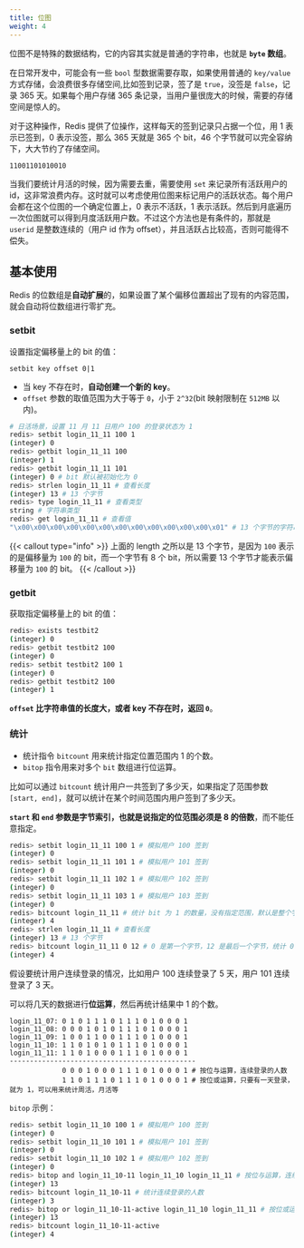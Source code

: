 ```yaml
---
title: 位图
weight: 4
---
```


位图不是特殊的数据结构，它的内容其实就是普通的字符串，也就是 **`byte` 数组**。

在日常开发中，可能会有一些 `bool` 型数据需要存取，如果使用普通的 `key/value` 方式存储，会浪费很多存储空间,比如签到记录，签了是 `true`，没签是 `false`，记录 365 天。如果每个用户存储 365 条记录，当用户量很庞大的时候，需要的存储空间是惊人的。

对于这种操作，Redis 提供了位操作，这样每天的签到记录只占据一个位，用 1 表示已签到，0 表示没签，那么 365 天就是 365 个 bit，46 个字节就可以完全容纳下，大大节约了存储空间。

```
11001101010010
```

当我们要统计月活的时候，因为需要去重，需要使用 `set` 来记录所有活跃用户的 id，这非常浪费内存。这时就可以考虑使用位图来标记用户的活跃状态。每个用户会都在这个位图的一个确定位置上，0 表示不活跃，1 表示活跃。然后到月底遍历一次位图就可以得到月度活跃用户数。不过这个方法也是有条件的，那就是 `userid` 是整数连续的（用户 id 作为 offset），并且活跃占比较高，否则可能得不偿失。

## 基本使用

Redis 的位数组是**自动扩展**的，如果设置了某个偏移位置超出了现有的内容范围，就会自动将位数组进行零扩充。

### setbit

设置指定偏移量上的 bit 的值：

```
setbit key offset 0|1
```

- 当 key 不存在时，**自动创建一个新的 key**。
- `offset` 参数的取值范围为大于等于 `0`，小于 `2^32`(bit 映射限制在 `512MB` 以内)。

```bash
# 日活场景，设置 11 月 11 日用户 100 的登录状态为 1
redis> setbit login_11_11 100 1
(integer) 0
redis> getbit login_11_11 100
(integer) 1
redis> getbit login_11_11 101
(integer) 0 # bit 默认被初始化为 0
redis> strlen login_11_11 # 查看长度
(integer) 13 # 13 个字节
redis> type login_11_11 # 查看类型
string # 字符串类型
redis> get login_11_11 # 查看值
"\x00\x00\x00\x00\x00\x00\x00\x00\x00\x00\x00\x00\x01" # 13 个字节的字符串
```

{{< callout type="info" >}}
上面的 length 之所以是 13 个字节，是因为 `100` 表示的是偏移量为 `100` 的 bit，而一个字节有 8 个 bit，所以需要 13 个字节才能表示偏移量为 `100` 的 bit。
{{< /callout >}}

### getbit

获取指定偏移量上的 bit 的值：

```bash
redis> exists testbit2
(integer) 0
redis> getbit testbit2 100
(integer) 0
redis> setbit testbit2 100 1
(integer) 0
redis> getbit testbit2 100
(integer) 1
```

**`offset` 比字符串值的长度大，或者 key 不存在时，返回 `0`**。

### 统计

- 统计指令 `bitcount` 用来统计指定位置范围内 1 的个数。
- `bitop` 指令用来对多个 `bit` 数组进行位运算。

比如可以通过 `bitcount` 统计用户一共签到了多少天，如果指定了范围参数 `[start, end]`，就可以统计在某个时间范围内用户签到了多少天。

**`start` 和 `end` 参数是字节索引，也就是说指定的位范围必须是 8 的倍数**，而不能任意指定。

```bash
redis> setbit login_11_11 100 1 # 模拟用户 100 签到
(integer) 0
redis> setbit login_11_11 101 1 # 模拟用户 101 签到
(integer) 0
redis> setbit login_11_11 102 1 # 模拟用户 102 签到
(integer) 0
redis> setbit login_11_11 103 1 # 模拟用户 103 签到
(integer) 0
redis> bitcount login_11_11 # 统计 bit 为 1 的数量，没有指定范围，默认是整个字符串
(integer) 4
redis> strlen login_11_11 # 查看长度
(integer) 13 # 13 个字节
redis> bitcount login_11_11 0 12 # 0 是第一个字节，12 是最后一个字节，统计 0-12 字节范围内 bit 为 1 的数量
(integer) 4
```

假设要统计用户连续登录的情况，比如用户 100 连续登录了 5 天，用户 101 连续登录了 3 天。

可以将几天的数据进行**位运算**，然后再统计结果中 1 的个数。

```
login_11_07: 0 1 0 1 1 1 0 1 1 1 0 1 0 0 0 1
login_11_08: 0 0 0 1 0 1 0 1 1 1 0 1 0 0 0 1
login_11_09: 1 0 0 1 1 0 0 1 1 1 0 1 0 0 0 1
login_11_10: 1 1 0 1 0 1 0 1 1 1 0 1 0 0 0 1
login_11_11: 1 1 0 1 0 0 0 1 1 1 0 1 0 0 0 1
----------------------------------------------
             0 0 0 1 0 0 0 1 1 1 0 1 0 0 0 1 # 按位与运算，连续登录的人数
             1 1 0 1 1 1 0 1 1 1 0 1 0 0 0 1 # 按位或运算，只要有一天登录，就为 1，可以用来统计周活，月活等
```

`bitop` 示例：

```bash
redis> setbit login_11_10 100 1 # 模拟用户 100 签到
(integer) 0
redis> setbit login_11_10 101 1 # 模拟用户 101 签到
(integer) 0
redis> setbit login_11_10 102 1 # 模拟用户 102 签到
(integer) 0
redis> bitop and login_11_10-11 login_11_10 login_11_11 # 按位与运算，连续登录的人数，and 表示按位与运算，结果保存在 login_11_10-11 中
(integer) 13
redis> bitcount login_11_10-11 # 统计连续登录的人数
(integer) 3
redis> bitop or login_11_10-11-active login_11_10 login_11_11 # 按位或运算，只要有一天登录，就为 1，or 表示按位或运算，结果保存在 login_11_10-11-active 中
(integer) 13
redis> bitcount login_11_10-11-active
(integer) 4
```
